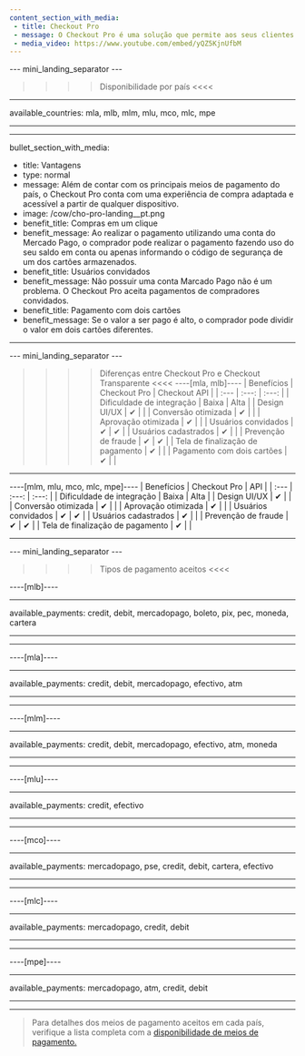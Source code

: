 ```yaml
---
content_section_with_media: 
 - title: Checkout Pro
 - message: O Checkout Pro é uma solução que permite aos seus clientes realizar compras por meio do formulário Web do Mercado Pago. Ao pagar utilizando o Checkout Pro, o comprador é direcionado para uma página do Mercado Pago na qual concluirá a transação de forma segura e rápida e podendo pagar com os principais meios de pagamento disponíveis atualmente.
 - media_video: https://www.youtube.com/embed/yQZ5KjnUfbM
---
```


--- mini_landing_separator ---

>>>> Disponibilidade por país <<<<
---
available_countries: mla, mlb, mlm, mlu, mco, mlc, mpe

---

---
bullet_section_with_media: 
 - title: Vantagens
 - type: normal
 - message: Além de contar com os principais meios de pagamento do país, o Checkout Pro conta com uma experiência de compra adaptada e acessível a partir de qualquer dispositivo.
 - image: /cow/cho-pro-landing__pt.png
 - benefit_title: Compras em um clique
 - benefit_message: Ao realizar o pagamento utilizando uma conta do Mercado Pago, o comprador pode realizar o pagamento fazendo uso do seu saldo em conta ou apenas informando o código de segurança de um dos cartões armazenados.
 - benefit_title: Usuários convidados
 - benefit_message: Não possuir uma conta Marcado Pago não é um problema. O Checkout Pro aceita pagamentos de compradores convidados.
 - benefit_title: Pagamento com dois cartões
 - benefit_message: Se o valor a ser pago é alto, o comprador pode dividir o valor em dois cartões diferentes. 
---

--- mini_landing_separator ---

>>>> Diferenças entre Checkout Pro e Checkout Transparente <<<<
----[mla, mlb]----
|   Benefícios                          | Checkout Pro | Checkout API |
| :--- | :---: | :---: |
| Dificuldade de integração             | Baixa | Alta |
| Design UI/UX                          | ✔ |   |
| Conversão otimizada                   | ✔ |   |
| Aprovação otimizada                   | ✔ |   |
| Usuários convidados     			| ✔ | ✔ |
| Usuários cadastrados     		| ✔ |   |
| Prevenção de fraude                   | ✔ | ✔ |
| Tela de finalização de pagamento      | ✔ |   |
| Pagamento com dois cartões            | ✔ |   |

------------

----[mlm, mlu, mco, mlc, mpe]----
|   Benefícios                          | Checkout Pro | API |
| :--- | :---: | :---: |
| Dificuldade de integração             | Baixa | Alta |
| Design UI/UX                          | ✔ |   |
| Conversão otimizada                   | ✔ |   |
| Aprovação otimizada                   | ✔ |   |
| Usuários convidados      		| ✔ | ✔ |
| Usuários cadastrados     		| ✔ |   |
| Prevenção de fraude                   | ✔ | ✔ |
| Tela de finalização de pagamento      | ✔ |   |

------------

--- mini_landing_separator ---

>>>> Tipos de pagamento aceitos <<<<

----[mlb]----

---
available_payments: credit, debit, mercadopago, boleto, pix, pec, moneda, cartera

---
------------

----[mla]---- 

---
available_payments: credit, debit, mercadopago, efectivo, atm

----
------------

----[mlm]---- 

---
available_payments: credit, debit, mercadopago, efectivo, atm, moneda

----
------------

----[mlu]---- 

---
available_payments: credit, efectivo

----
------------

----[mco]---- 

---
available_payments: mercadopago, pse, credit, debit, cartera, efectivo

----
------------

----[mlc]---- 

---
available_payments: mercadopago, credit, debit

----
------------

----[mpe]---- 

---
available_payments: mercadopago, atm, credit, debit

----
------------
> Para detalhes dos meios de pagamento aceitos em cada país, verifique a lista completa com a [disponibilidade de meios de pagamento.](/developers/pt/docs/sales-processing/payment-methods)